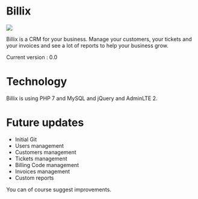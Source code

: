 # Billix
<img src="https://www.tarn.cci.fr/sites/tarn.cci.fr/files/pictures/pages/Actualites/755-actualite-attirer-fiedliser-ses-clients-avec-le-crm.jpg" />

Billix is a CRM for your business. Manage your customers, your tickets and your invoices and see a lot of reports to help your business grow.

Current version : 0.0

# Technology
Billix is using PHP 7 and MySQL and jQuery and AdminLTE 2.

# Future updates
- Initial Git
- Users management
- Customers management
- Tickets management
- Billing Code management
- Invoices management
- Custom reports

You can of course suggest improvements.
